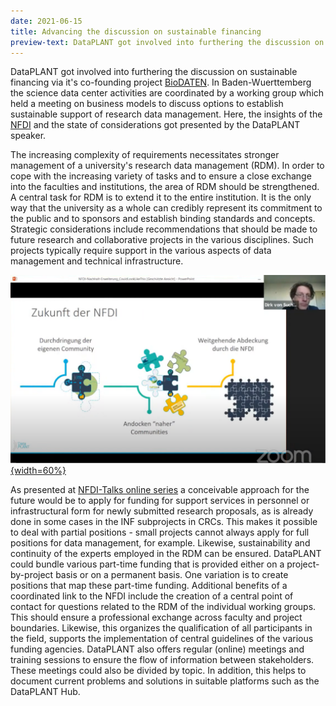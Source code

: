 ```yaml
---
date: 2021-06-15
title: Advancing the discussion on sustainable financing
preview-text: DataPLANT got involved into furthering the discussion on sustainable financing via it's co-founding project BioDATEN. In Baden-Wuerttemberg the science data center activities are coordinated by a working group which held a meeting on business models to discuss options to establish sustainable support of research data management. Here, the insights of the NFDI and the state of considerations got presented by the DataPLANT speaker ...
---
```


DataPLANT got involved into furthering the discussion on sustainable financing via it's co-founding project [BioDATEN](https://portal.biodaten.info/). In Baden-Wuerttemberg the science data center activities are coordinated by a working group which held a meeting on business models to discuss options to establish sustainable support of research data management. Here, the insights of the [NFDI](https://www.nfdi.de/) and the state of considerations got presented by the DataPLANT speaker.

The increasing complexity of requirements necessitates stronger management of a university's research data management (RDM). In order to cope with the increasing variety of tasks and to ensure a close exchange into the faculties and institutions, the area of RDM should be strengthened. A central task for RDM is to extend it to the entire institution. It is the only way that the university as a whole can credibly represent its commitment to the public and to sponsors and establish binding standards and concepts. Strategic considerations include recommendations that should be made to future research and collaborative projects in the various disciplines. Such projects typically require support in the various aspects of data management and technical infrastructure.

[![Infratalk](../../images/News-Items/Infratalk.svg "Infratalk"){width=60%}](https://www.youtube.com/watch?v=VTGhtQmn2p4)

As presented at [NFDI-Talks online series](index.php?option=com_content&view=article&id=90&catid=26) a conceivable approach for the future would be to apply for funding for support services in personnel or infrastructural form for newly submitted research proposals, as is already done in some cases in the INF subprojects in CRCs. This makes it possible to deal with partial positions - small projects cannot always apply for full positions for data management, for example. Likewise, sustainability and continuity of the experts employed in the RDM can be ensured. DataPLANT could bundle various part-time funding that is provided either on a project-by-project basis or on a permanent basis. One variation is to create positions that map these part-time funding. Additional benefits of a coordinated link to the NFDI include the creation of a central point of contact for questions related to the RDM of the individual working groups. This should ensure a professional exchange across faculty and project boundaries. Likewise, this organizes the qualification of all participants in the field, supports the implementation of central guidelines of the various funding agencies. DataPLANT also offers regular (online) meetings and training sessions to ensure the flow of information between stakeholders. These meetings could also be divided by topic. In addition, this helps to document current problems and solutions in suitable platforms such as the DataPLANT Hub.